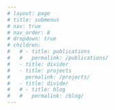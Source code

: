 ```yaml
---
# layout: page
# title: submenus
# nav: true
# nav_order: 8
# dropdown: true
# children:
#   # - title: publications
#   #   permalink: /publications/
#   - title: divider
#   - title: projects
#     permalink: /projects/
#   - title: divider
#   # - title: blog
#   #   permalink: /blog/
---
```

